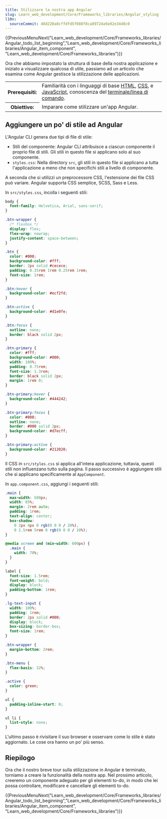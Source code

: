 ```yaml
---
title: Stilizzare la nostra app Angular
slug: Learn_web_development/Core/Frameworks_libraries/Angular_styling
l10n:
  sourceCommit: 48d220a8cffdfd5f088f8ca89724a9a92e34d8c0
---
```


{{PreviousMenuNext("Learn_web_development/Core/Frameworks_libraries/Angular_todo_list_beginning","Learn_web_development/Core/Frameworks_libraries/Angular_item_component", "Learn_web_development/Core/Frameworks_libraries")}}

Ora che abbiamo impostato la struttura di base della nostra applicazione e iniziato a visualizzare qualcosa di utile, passiamo ad un articolo che esamina come Angular gestisce la stilizzazione delle applicazioni.

<table>
  <tbody>
    <tr>
      <th scope="row">Prerequisiti:</th>
      <td>
        Familiarità con i linguaggi di base <a href="/it/docs/Learn_web_development/Core/Structuring_content">HTML</a>,
        <a href="/it/docs/Learn_web_development/Core/Styling_basics">CSS</a>, e
        <a href="/it/docs/Learn_web_development/Core/Scripting">JavaScript</a>,
        conoscenza del
        <a
          href="/it/docs/Learn_web_development/Getting_started/Environment_setup/Command_line"
          >terminale/linea di comando</a
        >.
      </td>
    </tr>
    <tr>
      <th scope="row">Obiettivo:</th>
      <td>Imparare come stilizzare un'app Angular.</td>
    </tr>
  </tbody>
</table>

## Aggiungere un po' di stile ad Angular

L'Angular CLI genera due tipi di file di stile:

- Stili del componente: Angular CLI attribuisce a ciascun componente il proprio file di stili. Gli stili in questo file si applicano solo al suo componente.
- `styles.css`: Nella directory `src`, gli stili in questo file si applicano a tutta l'applicazione a meno che non specifichi stili a livello di componente.

A seconda che si utilizzi un preprocessore CSS, l'estensione dei file CSS può variare.
Angular supporta CSS semplice, SCSS, Sass e Less.

In `src/styles.css`, incolla i seguenti stili:

```css
body {
  font-family: Helvetica, Arial, sans-serif;
}

.btn-wrapper {
  /* flexbox */
  display: flex;
  flex-wrap: nowrap;
  justify-content: space-between;
}

.btn {
  color: #000;
  background-color: #fff;
  border: 2px solid #cecece;
  padding: 0.35rem 1rem 0.25rem 1rem;
  font-size: 1rem;
}

.btn:hover {
  background-color: #ecf2fd;
}

.btn:active {
  background-color: #d1e0fe;
}

.btn:focus {
  outline: none;
  border: black solid 2px;
}

.btn-primary {
  color: #fff;
  background-color: #000;
  width: 100%;
  padding: 0.75rem;
  font-size: 1.3rem;
  border: black solid 2px;
  margin: 1rem 0;
}

.btn-primary:hover {
  background-color: #444242;
}

.btn-primary:focus {
  color: #000;
  outline: none;
  border: #000 solid 2px;
  background-color: #d7ecff;
}

.btn-primary:active {
  background-color: #212020;
}
```

Il CSS in `src/styles.css` si applica all'intera applicazione, tuttavia, questi stili non influenzano tutto sulla pagina.
Il passo successivo è aggiungere stili che si applicano specificamente al `AppComponent`.

In `app.component.css`, aggiungi i seguenti stili:

```css
.main {
  max-width: 500px;
  width: 85%;
  margin: 2rem auto;
  padding: 1rem;
  text-align: center;
  box-shadow:
    0 2px 4px 0 rgb(0 0 0 / 20%),
    0 2.5rem 5rem 0 rgb(0 0 0 / 10%);
}

@media screen and (min-width: 600px) {
  .main {
    width: 70%;
  }
}

label {
  font-size: 1.5rem;
  font-weight: bold;
  display: block;
  padding-bottom: 1rem;
}

.lg-text-input {
  width: 100%;
  padding: 1rem;
  border: 2px solid #000;
  display: block;
  box-sizing: border-box;
  font-size: 1rem;
}

.btn-wrapper {
  margin-bottom: 2rem;
}

.btn-menu {
  flex-basis: 32%;
}

.active {
  color: green;
}

ul {
  padding-inline-start: 0;
}

ul li {
  list-style: none;
}
```

L'ultimo passo è rivisitare il suo browser e osservare come lo stile è stato aggiornato. Le cose ora hanno un po' più senso.

## Riepilogo

Ora che il nostro breve tour sulla stilizzazione in Angular è terminato, torniamo a creare la funzionalità della nostra app. Nel prossimo articolo, creeremo un componente adeguato per gli elementi to-do, in modo che lei possa controllare, modificare e cancellare gli elementi to-do.

{{PreviousMenuNext("Learn_web_development/Core/Frameworks_libraries/Angular_todo_list_beginning","Learn_web_development/Core/Frameworks_libraries/Angular_item_component", "Learn_web_development/Core/Frameworks_libraries")}}
